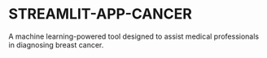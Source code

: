 # STREAMLIT-APP-CANCER
A machine learning-powered tool designed to assist medical professionals in diagnosing breast cancer.
